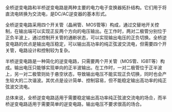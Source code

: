 全桥逆变电路和半桥逆变电路是两种主要的电力电子变换器拓扑结构。它们用于将直流电转换为交流电，是DC/AC逆变器的基本形式。

全桥逆变电路采用四个开关管（晶闸管、MOS管等）构成，通过交替地开关控制，在输出端可以实现正反两个方向的电压输出。在工作时，两对二极管分别位于正负半波上，通过控制开关管的通断状态，可以实现输出电压的正负切换。全桥逆变电路的优点是输出电压稳定，可以输出高功率的纯正弦波交流电，但需要四个开关管，电路设计和控制较为复杂。

半桥逆变电路是一种简化的逆变电路，只需要两个开关管（MOS管、IGBT等）构成。输出电压只能够实现单向的正半波输出。在工作时，一对二极管位于正半波上，另一对二极管则处于悬空状态，导致输出电压不能实现正负切换，同时也会产生较大的二次谐波。其优点是设计简单、控制容易，但不能稳定输出高功率的纯正弦波交流电。

总体来说，全桥逆变电路适用于需要稳定输出高功率纯正弦波交流电的场合，而半桥逆变电路适用于需要简单的逆变电路，输出电压不要求很高的场合。

